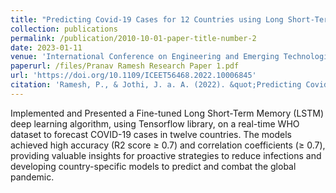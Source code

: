```yaml
---
title: "Predicting Covid-19 Cases for 12 Countries using Long Short-Term Memory"
collection: publications
permalink: /publication/2010-10-01-paper-title-number-2
date: 2023-01-11
venue: 'International Conference on Engineering and Emerging Technologies (ICEET), IEEE'
paperurl: /files/Pranav Ramesh Research Paper 1.pdf
url: 'https://doi.org/10.1109/ICEET56468.2022.10006845'
citation: 'Ramesh, P., & Jothi, J. a. A. (2022). &quot;Predicting Covid-19 Cases for 12 Countries using Long Short-Term Memory.&quot; <i>2022 International Conference on Engineering and Emerging Technologies</i> (ICEET), https://doi.org/10.1109/ICEET56468.2022.10006845.'
---
```


Implemented and Presented a Fine-tuned Long Short-Term Memory (LSTM) deep learning algorithm, using Tensorflow library, on a real-time WHO dataset to forecast COVID-19 cases in twelve countries. The models achieved high accuracy (R2 score ≥ 0.7) and correlation coefficients (≥ 0.7), providing valuable insights for proactive strategies to reduce infections and developing country-specific models to predict and combat the global pandemic.
